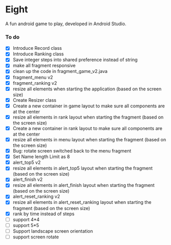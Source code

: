 # Eight
A fun android game to play, developed in Android Studio.


### To do

- [x] Introduce Record class
- [x] Introduce Ranking class
- [x] Save integer steps into shared preference instead of string
- [x] make all fragment responsive
- [x] clean up the code in fragment_game_v2.java
- [x] fragment_menu v2
- [x] fragment_ranking v2
- [x] resize all elements when starting the application (based on the screen size)
- [x] Create Resizer class
- [x] Create a new container in game layout to make sure all components are at the center
- [x] resize all elements in rank layout when starting the fragment (based on the screen size)
- [x] Create a new container in rank layout to make sure all components are at the center
- [x] resize all elements in menu layout when starting the fragment (based on the screen size)
- [x] Bug: rotate screen switched back to the menu fragment
- [x] Set Name length Limit as 8
- [x] alert_top5 v2
- [x] resize all elements in alert_top5 layout when starting the fragment (based on the screen size)
- [x] alert_finish v2
- [x] resize all elements in alert_finish layout when starting the fragment (based on the screen size)
- [x] alert_reset_ranking v2
- [x] resize all elements in alert_reset_ranking layout when starting the fragment (based on the screen size)
- [x] rank by time instead of steps
- [ ] support 4*4
- [ ] support 5*5
- [ ] Support landscape screen orientation
- [ ] support screen rotate
